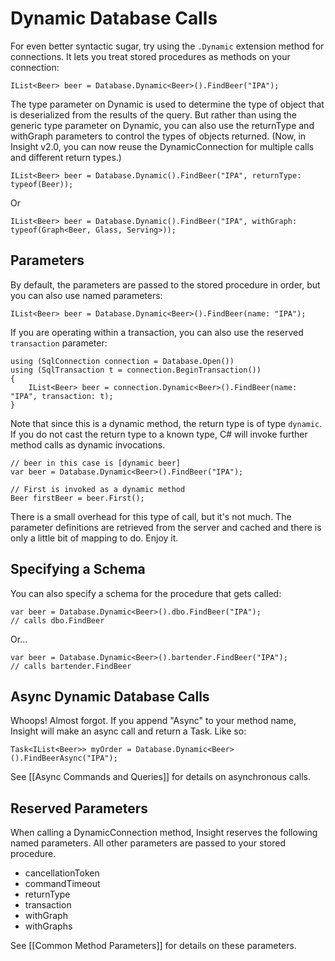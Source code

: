 # Dynamic Database Calls #

For even better syntactic sugar, try using the `.Dynamic` extension method for connections. It lets you treat stored procedures as methods on your connection:

	IList<Beer> beer = Database.Dynamic<Beer>().FindBeer("IPA");

The type parameter on Dynamic is used to determine the type of object that is deserialized from the results of the query. But rather than using the generic type parameter on Dynamic, you can also use the returnType and withGraph parameters to control the types of objects returned. (Now, in Insight v2.0, you can now reuse the DynamicConnection for multiple calls and different return types.)

	IList<Beer> beer = Database.Dynamic().FindBeer("IPA", returnType: typeof(Beer));

Or

	IList<Beer> beer = Database.Dynamic().FindBeer("IPA", withGraph: typeof(Graph<Beer, Glass, Serving>));

## Parameters ##

By default, the parameters are passed to the stored procedure in order, but you can also use named parameters:

	IList<Beer> beer = Database.Dynamic<Beer>().FindBeer(name: "IPA");

If you are operating within a transaction, you can also use the reserved `transaction` parameter:

	using (SqlConnection connection = Database.Open())
	using (SqlTransaction t = connection.BeginTransaction())
	{
		IList<Beer> beer = connection.Dynamic<Beer>().FindBeer(name: "IPA", transaction: t);
	}

Note that since this is a dynamic method, the return type is of type `dynamic`. If you do not cast the return type to a known type, C# will invoke further method calls as dynamic invocations.

	// beer in this case is [dynamic beer]
	var beer = Database.Dynamic<Beer>().FindBeer("IPA");

	// First is invoked as a dynamic method
	Beer firstBeer = beer.First();

There is a small overhead for this type of call, but it's not much. The parameter definitions are retrieved from the server and cached and there is only a little bit of mapping to do. Enjoy it.

## Specifying a Schema ##

You can also specify a schema for the procedure that gets called:

	var beer = Database.Dynamic<Beer>().dbo.FindBeer("IPA");
	// calls dbo.FindBeer

Or...

	var beer = Database.Dynamic<Beer>().bartender.FindBeer("IPA");
	// calls bartender.FindBeer

## Async Dynamic Database Calls ##

Whoops! Almost forgot. If you append "Async" to your method name, Insight will make an async call and return a Task. Like so:

	Task<IList<Beer>> myOrder = Database.Dynamic<Beer>().FindBeerAsync("IPA");

See [[Async Commands and Queries]] for details on asynchronous calls.

## Reserved Parameters ##
When calling a DynamicConnection method, Insight reserves the following named parameters. All other parameters are passed to your stored procedure.

* cancellationToken
* commandTimeout
* returnType
* transaction
* withGraph
* withGraphs

See [[Common Method Parameters]] for details on these parameters.